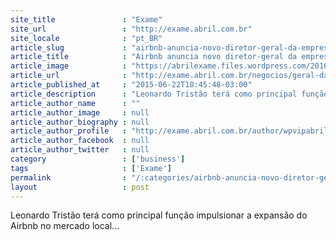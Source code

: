 ```yaml
---
site_title               : "Exame"
site_url                 : "http://exame.abril.com.br"
site_locale              : "pt_BR"
article_slug             : "airbnb-anuncia-novo-diretor-geral-da-empresa-no-brasil"
article_title            : "Airbnb anuncia novo diretor-geral da empresa no Brasil"
article_image            : "https://abrilexame.files.wordpress.com/2016/09/size_960_16_9_leonardo-tristao-facebook3.jpg?quality=70&strip=all&w=960"
article_url              : "http://exame.abril.com.br/negocios/geral-da-empresa-no-brasil/"
article_published_at     : "2015-06-22T10:45:48-03:00"
article_description      : "Leonardo Tristão terá como principal função impulsionar a expansão do Airbnb no mercado local..."
article_author_name      : ""
article_author_image     : null
article_author_biography : null
article_author_profile   : "http://exame.abril.com.br/author/wpvipabril/"
article_author_facebook  : null
article_author_twitter   : null
category                 : ['business']
tags                     : ['Exame']
permalink                : "/:categories/airbnb-anuncia-novo-diretor-geral-da-empresa-no-brasil/"
layout                   : post
---
```


Leonardo Tristão terá como principal função impulsionar a expansão do Airbnb no mercado local...

